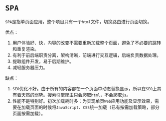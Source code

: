 # `SPA`

`SPA`是指单页面应用，整个项目只有一个`html`文件，切换路由进行页面切换。

优点：

1. 用户体验好、快，内容的改变不需要重新加载整个页面，避免了不必要的跳转和重复渲染。
2. 有利于前后端职责分离，架构清晰，前端进行交互逻辑，后端负责数据处理。
3. 提取组件开发，易于后期维护。
4. 减轻服务器压力。

缺点：

1. `SEO`优化不好。由于所有的内容都在一个页面中动态替换显示，所以在`SEO`上其有着天然的弱势。搜索引擎爬虫只会爬取`html`，不会爬取`js`。
2. 性能不是特别好。初次加载耗时多：为实现单页`Web`应用功能及显示效果，需要在加载页面的时候将`JavaScript`、`CSS`统一加载（已有按需加载策略，部分页面按需加载）。
